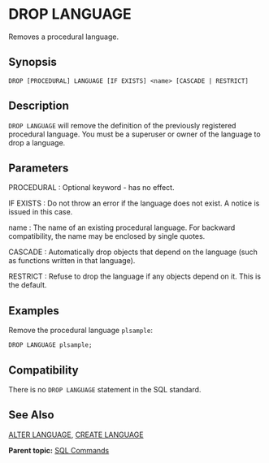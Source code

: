 # DROP LANGUAGE 

Removes a procedural language.

## <a id="section2"></a>Synopsis 

``` {#sql_command_synopsis}
DROP [PROCEDURAL] LANGUAGE [IF EXISTS] <name> [CASCADE | RESTRICT]
```

## <a id="section3"></a>Description 

`DROP LANGUAGE` will remove the definition of the previously registered procedural language. You must be a superuser or owner of the language to drop a language.

## <a id="section4"></a>Parameters 

PROCEDURAL
:   Optional keyword - has no effect.

IF EXISTS
:   Do not throw an error if the language does not exist. A notice is issued in this case.

name
:   The name of an existing procedural language. For backward compatibility, the name may be enclosed by single quotes.

CASCADE
:   Automatically drop objects that depend on the language \(such as functions written in that language\).

RESTRICT
:   Refuse to drop the language if any objects depend on it. This is the default.

## <a id="section5"></a>Examples 

Remove the procedural language `plsample`:

```
DROP LANGUAGE plsample;
```

## <a id="section6"></a>Compatibility 

There is no `DROP LANGUAGE` statement in the SQL standard.

## <a id="section7"></a>See Also 

[ALTER LANGUAGE](ALTER_LANGUAGE.html), [CREATE LANGUAGE](CREATE_LANGUAGE.html)

**Parent topic:** [SQL Commands](../sql_commands/sql_ref.html)


